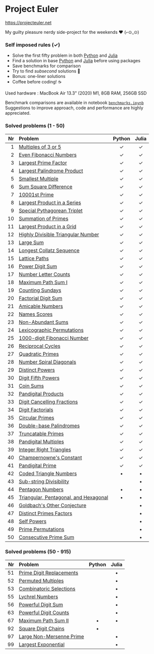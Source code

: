 # Project Euler

https://projecteuler.net  

My guilty pleasure nerdy side-project for the weekends  ❤ (⌐⊙_⊙)

### Self imposed rules (✓)

- Solve the first fifty problem in both [Python](https://www.python.org/) and [Julia](https://julialang.org/)
- Find a solution in base [Python](https://www.python.org/) and [Julia](https://julialang.org/) before using packages
- Save benchmarks for comparison
- Try to find _subsecond_ solutions  🚀
- Bonus: one-liner solutions
- Coffee before coding!  ☕️

Used hardware : MacBook Air 13.3" (2020) M1, 8GB RAM, 256GB SSD  

Benchmark comparisons are available in notebook [`benchmarks.ipynb`](https://github.com/Brinkhuis/Euler/blob/main/benchmarks.ipynb)  
Suggestions to improve approach, code and performance are highly appreciated.


### Solved problems (1 - 50)

| Nr  | Problem                                                                      | Python | Julia |
|----:|:-----------------------------------------------------------------------------|:------:|:-----:|
|   1 | [Multiples of 3 or 5](https://projecteuler.net/problem=1)                    | ✓      | ✓     |
|   2 | [Even Fibonacci Numbers](https://projecteuler.net/problem=2)                 | ✓      | ✓     |
|   3 | [Largest Prime Factor](https://projecteuler.net/problem=3)                   | ✓      | ✓     |
|   4 | [Largest Palindrome Product](https://projecteuler.net/problem=4)             | ✓      | ✓     |
|   5 | [Smallest Multiple](https://projecteuler.net/problem=5)                      | ✓      | ✓     |
|   6 | [Sum Square Difference](https://projecteuler.net/problem=6)                  | ✓      | ✓     |
|   7 | [10001st Prime](https://projecteuler.net/problem=7)                          | ✓      | ✓     |
|   8 | [Largest Product in a Series](https://projecteuler.net/problem=8)            | ✓      | ✓     |
|   9 | [Special Pythagorean Triplet](https://projecteuler.net/problem=9)            | ✓      | ✓     |
|  10 | [Summation of Primes](https://projecteuler.net/problem=10)                   | ✓      | ✓     |
|  11 | [Largest Product in a Grid](https://projecteuler.net/problem=11)             | ✓      | ✓     |
|  12 | [Highly Divisible Triangular Number](https://projecteuler.net/problem=12)    | ✓      | ✓     |
|  13 | [Large Sum](https://projecteuler.net/problem=13)                             | ✓      | ✓     |
|  14 | [Longest Collatz Sequence](https://projecteuler.net/problem=14)              | ✓      | ✓     |
|  15 | [Lattice Paths](https://projecteuler.net/problem=15)                         | ✓      | ✓     |
|  16 | [Power Digit Sum](https://projecteuler.net/problem=16)                       | ✓      | ✓     |
|  17 | [Number Letter Counts](https://projecteuler.net/problem=17)                  | ✓      | ✓     |
|  18 | [Maximum Path Sum I](https://projecteuler.net/problem=18)                    | ✓      | ✓     |
|  19 | [Counting Sundays](https://projecteuler.net/problem=19)                      | ✓      | ✓     |
|  20 | [Factorial Digit Sum](https://projecteuler.net/problem=20)                   | ✓      | ✓     |
|  21 | [Amicable Numbers](https://projecteuler.net/problem=21)                      | ✓      | ✓     |
|  22 | [Names Scores](https://projecteuler.net/problem=22)                          | ✓      | ✓     |
|  23 | [Non-Abundant Sums](https://projecteuler.net/problem=23)                     | ✓      | ✓     |
|  24 | [Lexicographic Permutations](https://projecteuler.net/problem=24)            | ✓      | ✓     |
|  25 | [1000-digit Fibonacci Number](https://projecteuler.net/problem=25)           | ✓      | ✓     |
|  26 | [Reciprocal Cycles](https://projecteuler.net/problem=26)                     | ✓      | ✓     |
|  27 | [Quadratic Primes](https://projecteuler.net/problem=27)                      | ✓      | ✓     |
|  28 | [Number Spiral Diagonals](https://projecteuler.net/problem=28)               | ✓      | ✓     |
|  29 | [Distinct Powers](https://projecteuler.net/problem=29)                       | ✓      | ✓     |
|  30 | [Digit Fifth Powers](https://projecteuler.net/problem=30)                    | ✓      | ✓     |
|  31 | [Coin Sums](https://projecteuler.net/problem=31)                             | ✓      | ✓     |
|  32 | [Pandigital Products](https://projecteuler.net/problem=32)                   | ✓      | ✓     |
|  33 | [Digit Cancelling Fractions](https://projecteuler.net/problem=33)            | ✓      | ✓     |
|  34 | [Digit Factorials](https://projecteuler.net/problem=34)                      | ✓      | ✓     |
|  35 | [Circular Primes](https://projecteuler.net/problem=35)                       | ✓      | ✓     |
|  36 | [Double-base Palindromes](https://projecteuler.net/problem=36)               | ✓      | ✓     |
|  37 | [Truncatable Primes](https://projecteuler.net/problem=37)                    | ✓      | ✓     |
|  38 | [Pandigital Multiples](https://projecteuler.net/problem=38)                  | ✓      | ✓     |
|  39 | [Integer Right Triangles](https://projecteuler.net/problem=39)               | ✓      | ✓     |
|  40 | [Champernowne's Constant](https://projecteuler.net/problem=40)               | ✓      | ✓     |
|  41 | [Pandigital Prime](https://projecteuler.net/problem=41)                      | ✓      | ✓     |
|  42 | [Coded Triangle Numbers](https://projecteuler.net/problem=42)                | •      | •     |
|  43 | [Sub-string Divisibility](https://projecteuler.net/problem=43)               |        | •     |
|  44 | [Pentagon Numbers](https://projecteuler.net/problem=44)                      | •      | •     |
|  45 | [Triangular, Pentagonal, and Hexagonal](https://projecteuler.net/problem=45) | •      | •     |
|  46 | [Goldbach's Other Conjecture](https://projecteuler.net/problem=46)           |        | •     |
|  47 | [Distinct Primes Factors](https://projecteuler.net/problem=47)               |        | •     |
|  48 | [Self Powers](https://projecteuler.net/problem=48)                           |        | •     |
|  49 | [Prime Permutations](https://projecteuler.net/problem=49)                    |        | •     |
|  50 | [Consecutive Prime Sum](https://projecteuler.net/problem=50)                 |        | •     |


### Solved problems (50 - 915)

| Nr  | Problem                                                                      | Python | Julia |
|----:|:-----------------------------------------------------------------------------|:------:|:-----:|
|  51 | [Prime Digit Replacements](https://projecteuler.net/problem=51)              |        | •     |
|  52 | [Permuted Multiples](https://projecteuler.net/problem=52)                    |        | •     |
|  53 | [Combinatoric Selections](https://projecteuler.net/problem=53)               |        | •     |
|  55 | [Lychrel Numbers](https://projecteuler.net/problem=55)                       |        | •     |
|  56 | [Powerful Digit Sum](https://projecteuler.net/problem=56)                    |        | •     |
|  63 | [Powerful Digit Counts](https://projecteuler.net/problem=63)                 |        | •     |
|  67 | [Maximum Path Sum II](https://projecteuler.net/problem=67)                   | •      | •     |
|  92 | [Square Digit Chains](https://projecteuler.net/problem=92)                   | •      |       |
|  97 | [Large Non-Mersenne Prime](https://projecteuler.net/problem=97)              |        | •     |
|  99 | [Largest Exponential](https://projecteuler.net/problem=99)                   |        | •     |

